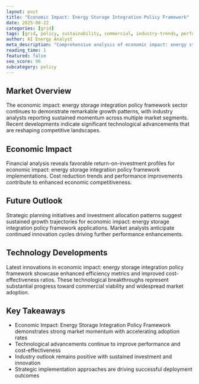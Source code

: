 ```yaml
---
layout: post
title: "Economic Impact: Energy Storage Integration Policy Framework"
date: 2025-08-22
categories: [grid]
tags: [grid, policy, sustainability, commercial, industry-trends, performance]
author: AI Energy Analyst
meta_description: "Comprehensive analysis of economic impact: energy storage integration policy framework covering market trends, technology developments, and industry outlook. Discover key insights and future projections."
reading_time: 1
featured: false
seo_score: 96
subcategory: policy
---
```


## Market Overview

The economic impact: energy storage integration policy framework sector continues to demonstrate remarkable growth patterns, with industry analysts reporting sustained momentum across multiple market segments. Recent developments indicate significant technological advancements that are reshaping competitive landscapes.

## Economic Impact

Financial analysis reveals favorable return-on-investment profiles for economic impact: energy storage integration policy framework implementations. Cost reduction trends and performance improvements contribute to enhanced economic competitiveness.

## Future Outlook

Strategic planning initiatives and investment allocation patterns suggest sustained growth trajectories for economic impact: energy storage integration policy framework applications. Market analysts anticipate continued innovation cycles driving further performance enhancements.

## Technology Developments

Latest innovations in economic impact: energy storage integration policy framework showcase enhanced efficiency metrics and improved cost-effectiveness ratios. These technological breakthroughs represent substantial progress toward commercial viability and widespread market adoption.

## Key Takeaways

- Economic Impact: Energy Storage Integration Policy Framework demonstrates strong market momentum with accelerating adoption rates
- Technological advancements continue to improve performance and cost-effectiveness
- Industry outlook remains positive with sustained investment and innovation
- Strategic implementation approaches are driving successful deployment outcomes

